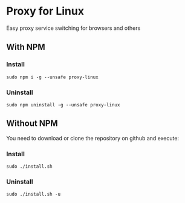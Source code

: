 # Proxy for Linux

Easy proxy service switching for browsers and others

## With NPM

### Install

```
sudo npm i -g --unsafe proxy-linux
```

### Uninstall

```
sudo npm uninstall -g --unsafe proxy-linux
```

## Without NPM

You need to download or clone the repository on github and execute:

### Install

```
sudo ./install.sh
```

### Uninstall
```
sudo ./install.sh -u
```
